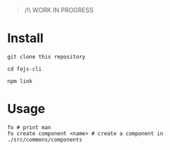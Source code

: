 > /!\ WORK IN PROGRESS

# Install
```shell
git clone this repository

cd fojs-cli

npm link
```

# Usage
```shell
fo # print man
fo create component <name> # create a component in ./src/commons/components
```
